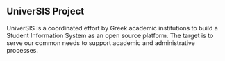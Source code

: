 ## UniverSIS Project
UniverSIS is a coordinated effort by Greek academic institutions to build a Student Information System as an open source platform.
The target is to serve our common needs to support academic and administrative processes.
